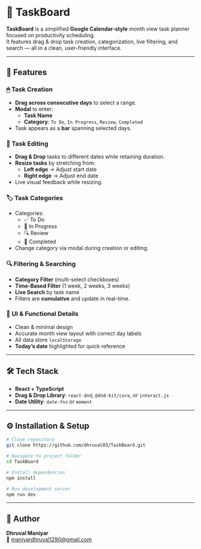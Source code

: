 # 📅 TaskBoard

**TaskBoard** is a simplified **Google Calendar-style** month view task planner focused on productivity scheduling.  
It features drag & drop task creation, categorization, live filtering, and search — all in a clean, user-friendly interface.

---

## 🚀 Features

### 🖱 Task Creation
- **Drag across consecutive days** to select a range.
- **Modal** to enter:
  - **Task Name**
  - **Category**: `To Do`, `In Progress`, `Review`, `Completed`
- Task appears as a **bar** spanning selected days.

### 🔄 Task Editing
- **Drag & Drop** tasks to different dates while retaining duration.
- **Resize tasks** by stretching from:
  - **Left edge** → Adjust start date
  - **Right edge** → Adjust end date
- Live visual feedback while resizing.

### 🏷 Task Categories
- Categories:
  - ✅ To Do
  - 🚧 In Progress
  - 🔍 Review
  - 🎯 Completed
- Change category via modal during creation or editing.

### 🔍 Filtering & Searching
- **Category Filter** (multi-select checkboxes)
- **Time-Based Filter** (1 week, 2 weeks, 3 weeks)
- **Live Search** by task name
- Filters are **cumulative** and update in real-time.

### 🎨 UI & Functional Details
- Clean & minimal design
- Accurate month view layout with correct day labels
- All data store `localStorage`
- **Today’s date** highlighted for quick reference

---

## 🛠 Tech Stack
- **React + TypeScript**
- **Drag & Drop Library**: `react-dnd`, `@dnd-kit/core`, or `interact.js`
- **Date Utility**: `date-fns` or `moment`

---

## ⚙️ Installation & Setup
```bash
# Clone repository
git clone https://github.com/dhruval03/TaskBoard.git

# Navigate to project folder
cd TaskBoard

# Install dependencies
npm install

# Run development server
npm run dev
```
---

## 👤 Author  
**Dhruval Maniyar**  
📧 [maniyardhruval1290@gmail.com](mailto:maniyardhruval1290@gmail.com)  
